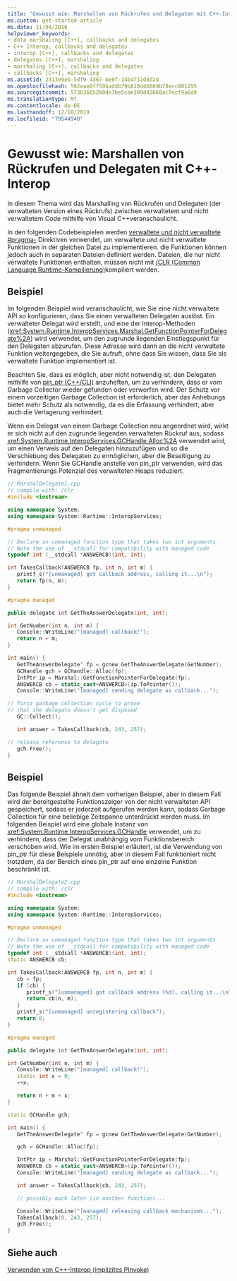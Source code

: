 ```yaml
---
title: 'Gewusst wie: Marshallen von Rückrufen und Delegaten mit C++-Interop'
ms.custom: get-started-article
ms.date: 11/04/2016
helpviewer_keywords:
- data marshaling [C++], callbacks and delegates
- C++ Interop, callbacks and delegates
- interop [C++], callbacks and delegates
- delegates [C++], marshaling
- marshaling [C++], callbacks and delegates
- callbacks [C++], marshaling
ms.assetid: 2313e9eb-5df9-4367-be0f-14b4712d8d2d
ms.openlocfilehash: 592eae0ff59baddb79b810d46669b78ecc801155
ms.sourcegitcommit: 573b36b52b0de7be5cae309d45b68ac7ecf9a6d8
ms.translationtype: MT
ms.contentlocale: de-DE
ms.lasthandoff: 12/10/2019
ms.locfileid: "79544940"
---
```

# <a name="how-to-marshal-callbacks-and-delegates-by-using-c-interop"></a>Gewusst wie: Marshallen von Rückrufen und Delegaten mit C++-Interop

In diesem Thema wird das Marshalling von Rückrufen und Delegaten (der verwalteten Version eines Rückrufs) zwischen verwaltetem und nicht verwaltetem Code mithilfe von Visual C++veranschaulicht.

In den folgenden Codebeispielen werden [verwaltete und nicht verwaltete #pragma-](../preprocessor/managed-unmanaged.md) Direktiven verwendet, um verwaltete und nicht verwaltete Funktionen in der gleichen Datei zu implementieren. die Funktionen können jedoch auch in separaten Dateien definiert werden. Dateien, die nur nicht verwaltete Funktionen enthalten, müssen nicht mit [/CLR (Common Language Runtime-Kompilierung)](../build/reference/clr-common-language-runtime-compilation.md)kompiliert werden.

## <a name="example"></a>Beispiel

Im folgenden Beispiel wird veranschaulicht, wie Sie eine nicht verwaltete API so konfigurieren, dass Sie einen verwalteten Delegaten auslöst. Ein verwalteter Delegat wird erstellt, und eine der Interop-Methoden (<xref:System.Runtime.InteropServices.Marshal.GetFunctionPointerForDelegate%2A>) wird verwendet, um den zugrunde liegenden Einstiegspunkt für den Delegaten abzurufen. Diese Adresse wird dann an die nicht verwaltete Funktion weitergegeben, die Sie aufruft, ohne dass Sie wissen, dass Sie als verwaltete Funktion implementiert ist.

Beachten Sie, dass es möglich, aber nicht notwendig ist, den Delegaten mithilfe von [pin_ptr (C++/CLI)](../extensions/pin-ptr-cpp-cli.md) anzuheften, um zu verhindern, dass er vom Garbage Collector wieder gefunden oder verworfen wird. Der Schutz vor einem vorzeitigen Garbage Collection ist erforderlich, aber das Anhebungs bietet mehr Schutz als notwendig, da es die Erfassung verhindert, aber auch die Verlagerung verhindert.

Wenn ein Delegat von einem Garbage Collection neu angeordnet wird, wirkt er sich nicht auf den zugrunde liegenden verwalteten Rückruf aus, sodass <xref:System.Runtime.InteropServices.GCHandle.Alloc%2A> verwendet wird, um einen Verweis auf den Delegaten hinzuzufügen und so die Verschiebung des Delegaten zu ermöglichen, aber die Beseitigung zu verhindern. Wenn Sie GCHandle anstelle von pin_ptr verwenden, wird das Fragmentierungs Potenzial des verwalteten Heaps reduziert.

```cpp
// MarshalDelegate1.cpp
// compile with: /clr
#include <iostream>

using namespace System;
using namespace System::Runtime::InteropServices;

#pragma unmanaged

// Declare an unmanaged function type that takes two int arguments
// Note the use of __stdcall for compatibility with managed code
typedef int (__stdcall *ANSWERCB)(int, int);

int TakesCallback(ANSWERCB fp, int n, int m) {
   printf_s("[unmanaged] got callback address, calling it...\n");
   return fp(n, m);
}

#pragma managed

public delegate int GetTheAnswerDelegate(int, int);

int GetNumber(int n, int m) {
   Console::WriteLine("[managed] callback!");
   return n + m;
}

int main() {
   GetTheAnswerDelegate^ fp = gcnew GetTheAnswerDelegate(GetNumber);
   GCHandle gch = GCHandle::Alloc(fp);
   IntPtr ip = Marshal::GetFunctionPointerForDelegate(fp);
   ANSWERCB cb = static_cast<ANSWERCB>(ip.ToPointer());
   Console::WriteLine("[managed] sending delegate as callback...");

// force garbage collection cycle to prove
// that the delegate doesn't get disposed
   GC::Collect();

   int answer = TakesCallback(cb, 243, 257);

// release reference to delegate
   gch.Free();
}
```

## <a name="example"></a>Beispiel

Das folgende Beispiel ähnelt dem vorherigen Beispiel, aber in diesem Fall wird der bereitgestellte Funktionszeiger von der nicht verwalteten API gespeichert, sodass er jederzeit aufgerufen werden kann, sodass Garbage Collection für eine beliebige Zeitspanne unterdrückt werden muss. Im folgenden Beispiel wird eine globale Instanz von <xref:System.Runtime.InteropServices.GCHandle> verwendet, um zu verhindern, dass der Delegat unabhängig vom Funktionsbereich verschoben wird. Wie im ersten Beispiel erläutert, ist die Verwendung von pin_ptr für diese Beispiele unnötig, aber in diesem Fall funktioniert nicht trotzdem, da der Bereich eines pin_ptr auf eine einzelne Funktion beschränkt ist.

```cpp
// MarshalDelegate2.cpp
// compile with: /clr
#include <iostream>

using namespace System;
using namespace System::Runtime::InteropServices;

#pragma unmanaged

// Declare an unmanaged function type that takes two int arguments
// Note the use of __stdcall for compatibility with managed code
typedef int (__stdcall *ANSWERCB)(int, int);
static ANSWERCB cb;

int TakesCallback(ANSWERCB fp, int n, int m) {
   cb = fp;
   if (cb) {
      printf_s("[unmanaged] got callback address (%d), calling it...\n", cb);
      return cb(n, m);
   }
   printf_s("[unmanaged] unregistering callback");
   return 0;
}

#pragma managed

public delegate int GetTheAnswerDelegate(int, int);

int GetNumber(int n, int m) {
   Console::WriteLine("[managed] callback!");
   static int x = 0;
   ++x;

   return n + m + x;
}

static GCHandle gch;

int main() {
   GetTheAnswerDelegate^ fp = gcnew GetTheAnswerDelegate(GetNumber);

   gch = GCHandle::Alloc(fp);

   IntPtr ip = Marshal::GetFunctionPointerForDelegate(fp);
   ANSWERCB cb = static_cast<ANSWERCB>(ip.ToPointer());
   Console::WriteLine("[managed] sending delegate as callback...");

   int answer = TakesCallback(cb, 243, 257);

   // possibly much later (in another function)...

   Console::WriteLine("[managed] releasing callback mechanisms...");
   TakesCallback(0, 243, 257);
   gch.Free();
}
```

## <a name="see-also"></a>Siehe auch

[Verwenden von C++-Interop (implizites PInvoke)](../dotnet/using-cpp-interop-implicit-pinvoke.md)

